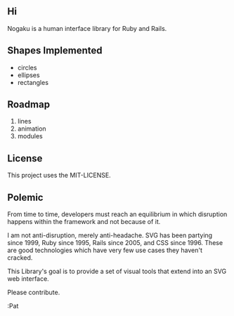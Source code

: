## Hi

Nogaku is a human interface library for Ruby and Rails.

## Shapes Implemented

* circles
* ellipses
* rectangles

## Roadmap

1. lines
2. animation
3. modules

## License

This project uses the MIT-LICENSE.

## Polemic

From time to time, developers must reach an equilibrium in which disruption happens within the framework and not because of it.

 I am not anti-disruption, merely anti-headache. SVG has been partying since 1999, Ruby since 1995, Rails since 2005, and CSS since 1996. These are good technologies which have very few use cases they haven't cracked.

This Library's goal is to provide a set of visual tools that extend into an SVG web interface.

Please contribute.

:Pat
